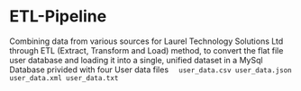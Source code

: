 # ETL-Pipeline
Combining data from various sources for Laurel Technology Solutions Ltd through ETL (Extract, Transform and Load) method, to convert the flat file user database and loading it into a single, unified dataset in a MySql Database
privided with four User data files 
``  user_data.csv
user_data.json
user_data.xml
user_data.txt``
